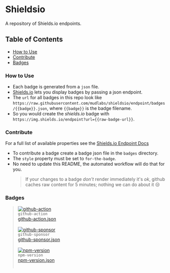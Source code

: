 # Shieldsio
A repository of Shields.io endpoints.

## Table of Contents
- [How to Use](#how-to-use)
- [Contribute](#contribute)
- [Badges](#badges)


### How to Use
- Each badge is generated from a `json` file.
- [Shields.io](https://shields.io/) lets you display badges by passing a json endpoint.
- The `url` for all badges in this repo look like `https://raw.githubusercontent.com/mudlabs/shieldsio/endpoint/badges/{{badge}}.json`, where `{{badge}}` is the badge filename.
- So you would create the _shields.io_ badge with `https://img.shields.io/endpoint?url={{raw-badge-url}}`.


### Contribute
For a full list of available properties see the [Shields.io Endpoint Docs](https://shields.io/endpoint)
- To contribute a badge create a badge json file in the `badges` directory.
- The `style` property must be set to `for-the-badge`.
- No need to update this README, the automated workflow will do that for you.
  > If your changes to a badge _don't_ render immediately it's _ok_, github caches raw content for 5 minutes; nothing we can do about it :unamused:


### Badges
> [![github-action]](./badges/github-action.json)<br/> `github-action`<br/> [github-action.json](./badges/github-action.json)<br/><br/>
> [![github-sponsor]](./badges/github-sponsor.json)<br/> `github-sponsor`<br/> [github-sponsor.json](./badges/github-sponsor.json)<br/><br/>
> [![npm-version]](./badges/npm-version.json)<br/> `npm-version`<br/> [npm-version.json](./badges/npm-version.json)<br/><br/>



<!-- badges markdown goes here -->
[github-action]: https://img.shields.io/endpoint?url=https://raw.githubusercontent.com/mudlabs/shieldsio/endpoint/badges/github-action.json
[github-sponsor]: https://img.shields.io/endpoint?url=https://raw.githubusercontent.com/mudlabs/shieldsio/endpoint/badges/github-sponsor.json
[npm-version]: https://img.shields.io/endpoint?url=https://raw.githubusercontent.com/mudlabs/shieldsio/endpoint/badges/npm-version.json

